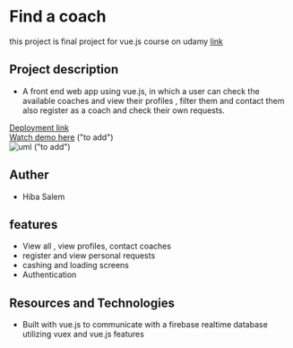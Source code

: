 # Find a coach

this project is final project for vue.js course on udamy [link](https://www.udemy.com/course/vuejs-2-the-complete-guide/)

## Project description

- A front end web app using vue.js, in which a user can check the available coaches and view their profiles , filter them and contact them also register as a coach and check their own requests.

[Deployment link](https://tidal-beacon-310418.web.app/coaches)  
[Watch demo here](//) ("to add")  
![uml](//) ("to add")

## Auther

- Hiba Salem

## features

- View all , view profiles, contact coaches
- register and view personal requests
- cashing and loading screens
- Authentication

## Resources and Technologies

- Built with vue.js to communicate with a firebase realtime database utilizing vuex and vue.js features
